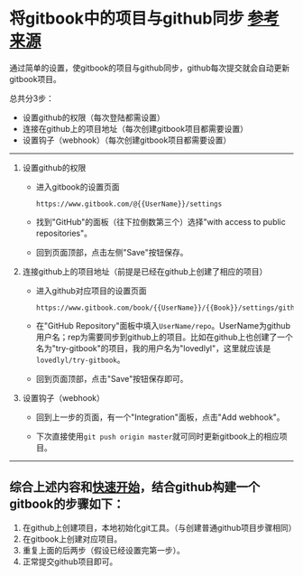 # 将gitbook中的项目与github同步 [参考来源](https://help.gitbook.com/github/can-i-host-on-github.html)

通过简单的设置，使gitbook的项目与github同步，github每次提交就会自动更新gitbook项目。

总共分3步：

-   设置github的权限（每次登陆都需设置）
-   连接在github上的项目地址（每次创建gitbook项目都需要设置）
-   设置钩子（webhook）（每次创建gitbook项目都需要设置）

* * *

1.  设置github的权限

    -   进入gitbook的设置页面

        ```shell
        https://www.gitbook.com/@{{UserName}}/settings
        ```

    -   找到"GitHub"的面板（往下拉倒数第三个）选择"with access to public repositories"。

    -   回到页面顶部，点击左侧"Save"按钮保存。

2.  连接github上的项目地址（前提是已经在github上创建了相应的项目）

    -   进入github对应项目的设置页面

        ```shell
        https://www.gitbook.com/book/{{UserName}}/{{Book}}/settings/github
        ```

    -   在"GitHub Repository"面板中填入`UserName/repo`。UserName为github用户名；rep为需要同步到github上的项目。比如在github上也创建了一个名为"try-gitbook"的项目，我的用户名为"lovedlyl"，这里就应该是`lovedlyl/try-gitbook`。

    -   回到页面顶部，点击"Save"按钮保存即可。

3.  设置钩子（webhook）

    -   回到上一步的页面，有一个"Integration"面板，点击"Add webhook"。

    -   下次直接使用`git push origin master`就可同时更新gitbook上的相应项目。

* * *

## 综合上述内容和[快速开始](快速开始.md)，结合github构建一个gitbook的步骤如下：

1.  在github上创建项目，本地初始化git工具。（与创建普通github项目步骤相同）
2.  在gitbook上创建对应项目。
3.  重复上面的后两步（假设已经设置完第一步）。
4.  正常提交github项目即可。

